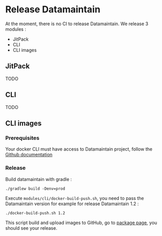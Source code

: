 # Release Datamaintain

At the moment, there is no CI to release Datamaintain. We release 3 modules :
* JitPack
* CLI
* CLI images

## JitPack
TODO

## CLI
TODO

## CLI images
### Prerequisites
Your docker CLI must have access to Datamaintain project, follow the
[Github documentation](https://docs.github.com/en/free-pro-team@latest/packages/guides/configuring-docker-for-use-with-github-packages#authenticating-with-a-personal-access-token)

### Release
Build datamaintain with gradle :
```
./gradlew build -Denv=prod
```

Execute `modules/cli/docker-build-push.sh`, you need to pass the Datamaintain version
for example for release Datamaintain 1.2 :
```
./docker-build-push.sh 1.2
```

This script build and upload images to GitHub, go to 
[package page](https://github.com/orgs/4sh/packages?repo_name=datamaintain), 
you should see your release.

